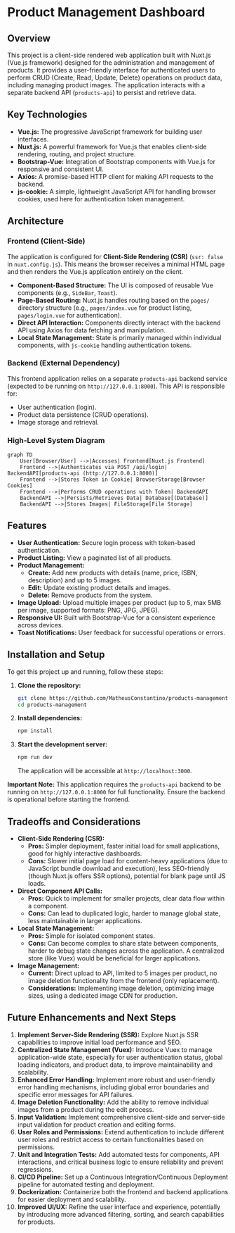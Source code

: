 # Product Management Dashboard

## Overview

This project is a client-side rendered web application built with Nuxt.js (Vue.js framework) designed for the administration and management of products. It provides a user-friendly interface for authenticated users to perform CRUD (Create, Read, Update, Delete) operations on product data, including managing product images. The application interacts with a separate backend API (`products-api`) to persist and retrieve data.

## Key Technologies

*   **Vue.js:** The progressive JavaScript framework for building user interfaces.
*   **Nuxt.js:** A powerful framework for Vue.js that enables client-side rendering, routing, and project structure.
*   **Bootstrap-Vue:** Integration of Bootstrap components with Vue.js for responsive and consistent UI.
*   **Axios:** A promise-based HTTP client for making API requests to the backend.
*   **js-cookie:** A simple, lightweight JavaScript API for handling browser cookies, used here for authentication token management.

## Architecture

### Frontend (Client-Side)

The application is configured for **Client-Side Rendering (CSR)** (`ssr: false` in `nuxt.config.js`). This means the browser receives a minimal HTML page and then renders the Vue.js application entirely on the client.

*   **Component-Based Structure:** The UI is composed of reusable Vue components (e.g., `SideBar`, `Toast`).
*   **Page-Based Routing:** Nuxt.js handles routing based on the `pages/` directory structure (e.g., `pages/index.vue` for product listing, `pages/login.vue` for authentication).
*   **Direct API Interaction:** Components directly interact with the backend API using Axios for data fetching and manipulation.
*   **Local State Management:** State is primarily managed within individual components, with `js-cookie` handling authentication tokens.

### Backend (External Dependency)

This frontend application relies on a separate `products-api` backend service (expected to be running on `http://127.0.0.1:8000`). This API is responsible for:

*   User authentication (login).
*   Product data persistence (CRUD operations).
*   Image storage and retrieval.

### High-Level System Diagram

```mermaid
graph TD
    User[Browser/User] -->|Accesses| Frontend[Nuxt.js Frontend]
    Frontend -->|Authenticates via POST /api/login| BackendAPI[products-api (http://127.0.0.1:8000)]
    Frontend -->|Stores Token in Cookie| BrowserStorage[Browser Cookies]
    Frontend -->|Performs CRUD operations with Token| BackendAPI
    BackendAPI -->|Persists/Retrieves Data| Database[(Database)]
    BackendAPI -->|Stores Images| FileStorage[File Storage]
```

## Features

*   **User Authentication:** Secure login process with token-based authentication.
*   **Product Listing:** View a paginated list of all products.
*   **Product Management:**
    *   **Create:** Add new products with details (name, price, ISBN, description) and up to 5 images.
    *   **Edit:** Update existing product details and images.
    *   **Delete:** Remove products from the system.
*   **Image Upload:** Upload multiple images per product (up to 5, max 5MB per image, supported formats: PNG, JPG, JPEG).
*   **Responsive UI:** Built with Bootstrap-Vue for a consistent experience across devices.
*   **Toast Notifications:** User feedback for successful operations or errors.

## Installation and Setup

To get this project up and running, follow these steps:

1.  **Clone the repository:**
    ```bash
    git clone https://github.com/MatheusConstantino/products-management.git
    cd products-management
    ```

2.  **Install dependencies:**
    ```bash
    npm install
    ```

3.  **Start the development server:**
    ```bash
    npm run dev
    ```
    The application will be accessible at `http://localhost:3000`.

**Important Note:** This application requires the `products-api` backend to be running on `http://127.0.0.1:8000` for full functionality. Ensure the backend is operational before starting the frontend.

## Tradeoffs and Considerations

*   **Client-Side Rendering (CSR):**
    *   **Pros:** Simpler deployment, faster initial load for small applications, good for highly interactive dashboards.
    *   **Cons:** Slower initial page load for content-heavy applications (due to JavaScript bundle download and execution), less SEO-friendly (though Nuxt.js offers SSR options), potential for blank page until JS loads.
*   **Direct Component API Calls:**
    *   **Pros:** Quick to implement for smaller projects, clear data flow within a component.
    *   **Cons:** Can lead to duplicated logic, harder to manage global state, less maintainable in larger applications.
*   **Local State Management:**
    *   **Pros:** Simple for isolated component states.
    *   **Cons:** Can become complex to share state between components, harder to debug state changes across the application. A centralized store (like Vuex) would be beneficial for larger applications.
*   **Image Management:**
    *   **Current:** Direct upload to API, limited to 5 images per product, no image deletion functionality from the frontend (only replacement).
    *   **Considerations:** Implementing image deletion, optimizing image sizes, using a dedicated image CDN for production.

## Future Enhancements and Next Steps

1.  **Implement Server-Side Rendering (SSR):** Explore Nuxt.js SSR capabilities to improve initial load performance and SEO.
2.  **Centralized State Management (Vuex):** Introduce Vuex to manage application-wide state, especially for user authentication status, global loading indicators, and product data, to improve maintainability and scalability.
3.  **Enhanced Error Handling:** Implement more robust and user-friendly error handling mechanisms, including global error boundaries and specific error messages for API failures.
4.  **Image Deletion Functionality:** Add the ability to remove individual images from a product during the edit process.
5.  **Input Validation:** Implement comprehensive client-side and server-side input validation for product creation and editing forms.
6.  **User Roles and Permissions:** Extend authentication to include different user roles and restrict access to certain functionalities based on permissions.
7.  **Unit and Integration Tests:** Add automated tests for components, API interactions, and critical business logic to ensure reliability and prevent regressions.
8.  **CI/CD Pipeline:** Set up a Continuous Integration/Continuous Deployment pipeline for automated testing and deployment.
9.  **Dockerization:** Containerize both the frontend and backend applications for easier deployment and scalability.
10. **Improved UI/UX:** Refine the user interface and experience, potentially by introducing more advanced filtering, sorting, and search capabilities for products.
